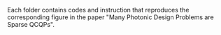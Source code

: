 Each folder contains codes and instruction that reproduces the corresponding figure in the paper "Many Photonic Design Problems are Sparse QCQPs".
